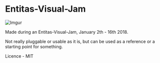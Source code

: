 # Entitas-Visual-Jam

![Imgur](https://i.imgur.com/VGmH03I.gif)

Made during an Entitas-Visual-Jam, January 2th - 16th 2018. 

Not really pluggable or usable as it is, but can be used as a reference or a starting point for something.

Licence - MIT
